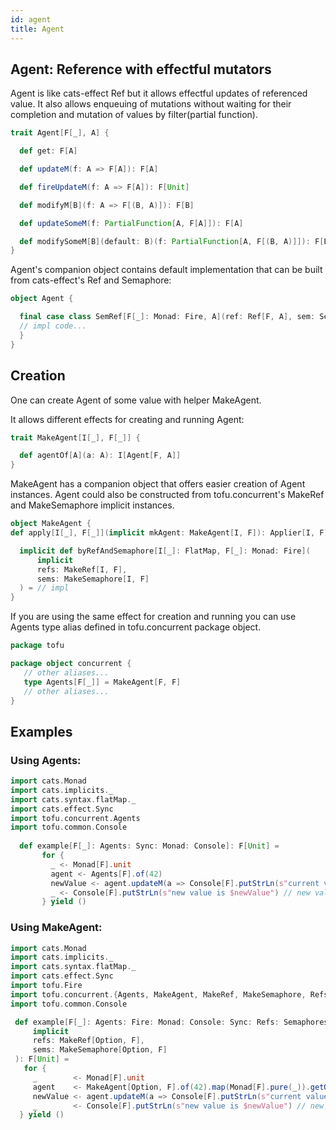 ```yaml
---
id: agent
title: Agent
---
```


## Agent: Reference with effectful mutators
 
 Agent is like cats-effect Ref but it allows effectful updates of referenced value. 
 It also allows enqueuing of mutations without waiting for their completion 
 and mutation of values by filter(partial function). 
 
 ```scala
 trait Agent[F[_], A] {
 
   def get: F[A]
 
   def updateM(f: A => F[A]): F[A]
 
   def fireUpdateM(f: A => F[A]): F[Unit]
 
   def modifyM[B](f: A => F[(B, A)]): F[B]
 
   def updateSomeM(f: PartialFunction[A, F[A]]): F[A]
 
   def modifySomeM[B](default: B)(f: PartialFunction[A, F[(B, A)]]): F[B]
 }
 ```
 
 Agent's companion object contains default implementation 
 that can be built from cats-effect's Ref and Semaphore:
 
 ```scala
 object Agent {
 
   final case class SemRef[F[_]: Monad: Fire, A](ref: Ref[F, A], sem: Semaphore[F]) extends Agent[F, A] {
   // impl code...
   }
}
 ```
 
## Creation
 
 One can create Agent of some value with helper MakeAgent. 
 
 It allows different effects for creating and running Agent:  
 
 ```scala
 trait MakeAgent[I[_], F[_]] {

   def agentOf[A](a: A): I[Agent[F, A]]
 }
 ```
 MakeAgent has a companion object that offers easier creation of Agent instances.
 Agent could also be constructed from tofu.concurrent's MakeRef and MakeSemaphore implicit instances.
```scala
object MakeAgent {
def apply[I[_], F[_]](implicit mkAgent: MakeAgent[I, F]): Applier[I, F] = // impl

  implicit def byRefAndSemaphore[I[_]: FlatMap, F[_]: Monad: Fire](
      implicit
      refs: MakeRef[I, F],
      sems: MakeSemaphore[I, F]
  ) = // impl
}
```
 If you are using the same effect for creation and running 
 you can use Agents type alias defined in tofu.concurrent package object.
 ```scala
package tofu

package object concurrent {
    // other aliases...
    type Agents[F[_]] = MakeAgent[F, F]
    // other aliases...
}
```
 
## Examples
### Using Agents:
 
 ```scala
import cats.Monad
import cats.implicits._
import cats.syntax.flatMap._
import cats.effect.Sync
import tofu.concurrent.Agents
import tofu.common.Console
  
   def example[F[_]: Agents: Sync: Monad: Console]: F[Unit] =
        for {
          _ <- Monad[F].unit
          agent <- Agents[F].of(42)
          newValue <- agent.updateM(a => Console[F].putStrLn(s"current value is $a") *> Monad[F].pure(a + 27))
          _ <- Console[F].putStrLn(s"new value is $newValue") // new value is 69
        } yield ()
 ```
### Using MakeAgent:
 
 ```scala
import cats.Monad
import cats.implicits._
import cats.syntax.flatMap._
import cats.effect.Sync
import tofu.Fire
import tofu.concurrent.{Agents, MakeAgent, MakeRef, MakeSemaphore, Refs, Semaphores}
import tofu.common.Console
 
  def example[F[_]: Agents: Fire: Monad: Console: Sync: Refs: Semaphores](
      implicit
      refs: MakeRef[Option, F],
      sems: MakeSemaphore[Option, F]
  ): F[Unit] =
    for {
      _        <- Monad[F].unit
      agent    <- MakeAgent[Option, F].of(42).map(Monad[F].pure(_)).getOrElse(Agents[F].of(42))
      newValue <- agent.updateM(a => Console[F].putStrLn(s"current value is $a") *> Monad[F].pure(a + 27))
      _        <- Console[F].putStrLn(s"new value is $newValue") // new value is 69
   } yield ()
``` 
